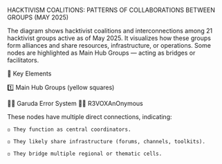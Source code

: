 HACKTIVISM COALITIONS: PATTERNS OF COLLABORATIONS BETWEEN GROUPS (MAY 2025)

The diagram shows hacktivist coalitions and interconnections among 21 hacktivist groups active as of May 2025. It visualizes how these groups form alliances and share resources, infrastructure, or operations. Some nodes are highlighted as Main Hub Groups — acting as bridges or facilitators.

🔑 Key Elements

1️⃣ Main Hub Groups (yellow squares)

👨‍💻 Garuda Error System
👨‍💻 R3VOXAnOnymous

These nodes have multiple direct connections, indicating:

    ◽ They function as central coordinators.

    ◽ They likely share infrastructure (forums, channels, toolkits).

    ◽ They bridge multiple regional or thematic cells.
